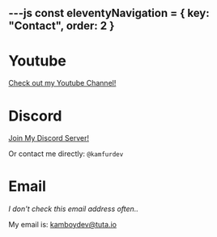 ---js
const eleventyNavigation = {
 key: "Contact",
 order: 2
}
---

# Youtube

[Check out my Youtube Channel!](https://www.youtube.com/@kamfurdev)

# Discord

[Join My Discord Server!](https://discord.gg/UeAHbvUnkU)

Or contact me directly: `@kamfurdev`

# Email
<div class="message-box">
    <p><em>I don't check this email address often.</a>.</em></p>
</div>

My email is: [kamboydev@tuta.io](mailto:kamboydev@tuta.io)